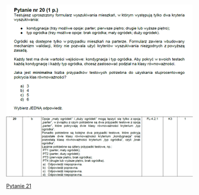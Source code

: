 ![img.png](../Pytania/screeny/img_19.png)
![img.png](screeny/img_19.png)

[Pytanie 21](../Pytania/Pyt_21.md)
